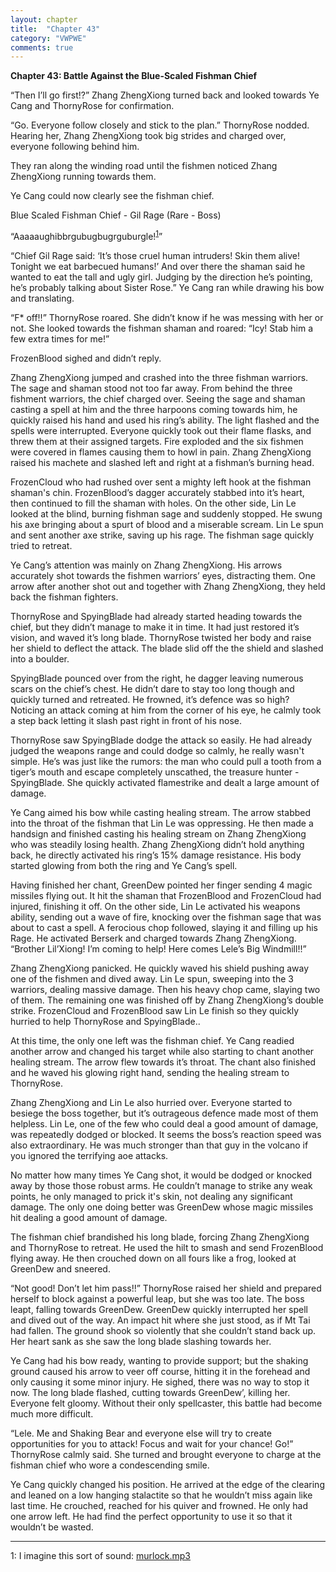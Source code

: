 ```yaml
---
layout: chapter
title:  "Chapter 43"
category: "VWPWE"
comments: true
---
```


**Chapter 43: Battle Against the Blue-Scaled Fishman Chief**
 
“Then I’ll go first!?” Zhang ZhengXiong turned back and looked towards Ye Cang and ThornyRose for confirmation.
 
“Go. Everyone follow closely and stick to the plan.” ThornyRose nodded. Hearing her, Zhang ZhengXiong took big strides and charged over, everyone following behind him.
 
They ran along the winding road until the fishmen noticed Zhang ZhengXiong running towards them.
 
Ye Cang could now clearly see the fishman chief.
 
Blue Scaled Fishman Chief - Gil Rage (Rare - Boss)
 
“Aaaaaughibbrgubugbugrguburgle!<sup>[1](#footnote1)</sup>”
 
“Chief Gil Rage said: ‘It’s those cruel human intruders! Skin them alive! Tonight we eat barbecued humans!’ And over there the shaman said he wanted to eat the tall and ugly girl. Judging by the direction he’s pointing, he’s probably talking about Sister Rose.” Ye Cang ran while drawing his bow and translating.
 
“F* off!!” ThornyRose roared. She didn’t know if he was messing with her or not. She looked towards the fishman shaman and roared: “Icy! Stab him a few extra times for me!”
 
FrozenBlood sighed and didn’t reply.
 
Zhang ZhengXiong jumped and crashed into the three fishman warriors. The sage and shaman stood not too far away. From behind the three fishment warriors, the chief charged over. Seeing the sage and shaman casting a spell at him and the three harpoons coming towards him, he quickly raised his hand and used his ring’s ability. The light flashed and the spells were interrupted. Everyone quickly took out their flame flasks, and threw them at their assigned targets. Fire exploded and the six fishmen were covered in flames causing them to howl in pain. Zhang ZhengXiong raised his machete and slashed left and right at a fishman’s burning head.
 
FrozenCloud who had rushed over sent a mighty left hook at the fishman shaman's chin. FrozenBlood’s dagger accurately stabbed into it’s heart, then continued to fill the shaman with holes. On the other side, Lin Le looked at the blind, burning fishman sage and suddenly stopped. He swung his axe bringing about a spurt of blood and a miserable scream. Lin Le spun and sent another axe strike, saving up his rage. The fishman sage quickly tried to retreat.
 
Ye Cang’s attention was mainly on Zhang ZhengXiong. His arrows accurately shot towards the fishmen warriors’ eyes, distracting them. One arrow after another shot out and together with Zhang ZhengXiong, they held back the fishman fighters.
 
ThornyRose and SpyingBlade had already started heading towards the chief, but they didn’t manage to make it in time. It had just restored it’s vision, and waved it’s long blade. ThornyRose twisted her body and raise her shield to deflect the attack. The blade slid off the the shield and slashed into a boulder.
 
SpyingBlade pounced over from the right, he dagger leaving numerous scars on the chief’s chest. He didn’t dare to stay too long though and quickly turned and retreated. He frowned, it’s defence was so high? Noticing an attack coming at him from the corner of his eye, he calmly took a step back letting it slash past right in front of his nose.
 
ThornyRose saw SpyingBlade dodge the attack so easily. He had already judged the weapons range and could dodge so calmly, he really wasn't simple. He’s was just like the rumors: the man who could pull a tooth from a tiger’s mouth and escape completely unscathed, the treasure hunter - SpyingBlade. She quickly activated flamestrike and dealt a large amount of damage.
 
Ye Cang aimed his bow while casting healing stream. The arrow stabbed into the throat of the fishman that Lin Le was oppressing. He then made a handsign and finished casting his healing stream on Zhang ZhengXiong who was steadily losing health. Zhang ZhengXiong didn’t hold anything back, he directly activated his ring’s 15% damage resistance. His body started glowing from both the ring and Ye Cang’s spell. 
 
Having finished her chant, GreenDew pointed her finger sending 4 magic missiles flying out. It hit the shaman that FrozenBlood and FrozenCloud had injured, finishing it off. On the other side, Lin Le activated his weapons ability, sending out a wave of fire, knocking over the fishman sage that was about to cast a spell. A ferocious chop followed, slaying it and filling up his Rage. He activated Berserk and charged towards Zhang ZhengXiong. “Brother Lil’Xiong! I’m coming to help! Here comes Lele’s Big Windmill!!” 
 
Zhang ZhengXiong panicked. He quickly waved his shield pushing away one of the fishmen and dived away. Lin Le spun, sweeping into the 3 warriors, dealing massive damage. Then his heavy chop came, slaying two of them. The remaining one was finished off by Zhang ZhengXiong’s double strike. FrozenCloud and FrozenBlood saw Lin Le finish so they quickly hurried to help ThornyRose and SpyingBlade..
 
At this time, the only one left was the fishman chief. Ye Cang readied another arrow and changed his target while also starting to chant another healing stream. The arrow flew towards it’s throat. The chant also finished and he waved his glowing right hand, sending the healing stream to ThornyRose.
 
Zhang ZhengXiong and Lin Le also hurried over. Everyone started to besiege the boss together, but it’s outrageous defence made most of them helpless. Lin Le, one of the few who could deal a good amount of damage, was repeatedly dodged or blocked. It seems the boss’s reaction speed was also extraordinary. He was much stronger than that guy in the volcano if you ignored the terrifying aoe attacks.
 
No matter how many times Ye Cang shot, it would be dodged or knocked away by those those robust arms. He couldn’t manage to strike any weak points, he only managed to prick it's skin, not dealing any significant damage. The only one doing better was GreenDew whose magic missiles hit dealing a good amount of damage.
 
The fishman chief brandished his long blade, forcing Zhang ZhengXiong and ThornyRose to retreat. He used the hilt to smash and send FrozenBlood flying away. He then crouched down on all fours like a frog, looked at GreenDew and sneered.
 
“Not good! Don’t let him pass!!” ThornyRose raised her shield and prepared herself to block against a powerful leap, but she was too late. The boss leapt, falling towards GreenDew. GreenDew quickly interrupted her spell and dived out of the way. An impact hit where she just stood, as if Mt Tai had fallen. The ground shook so violently that she couldn’t stand back up. Her heart sank as she saw the long blade slashing towards her.
 
Ye Cang had his bow ready, wanting to provide support; but the shaking ground caused his arrow to veer off course, hitting it in the forehead and only causing it some minor injury. He sighed, there was no way to stop it now. The long blade flashed, cutting towards GreenDew’, killing her. Everyone felt gloomy. Without their only spellcaster, this battle had become much more difficult.
 
“Lele. Me and Shaking Bear and everyone else will try to create opportunities for you to attack! Focus and wait for your chance! Go!” ThornyRose calmly said. She turned and brought everyone to charge at the fishman chief who wore a condescending smile.
 
Ye Cang quickly changed his position. He arrived at the edge of the clearing and leaned on a low hanging stalactite so that he wouldn’t miss again like last time. He crouched, reached for his quiver and frowned. He only had one arrow left. He had find the perfect opportunity to use it so that it wouldn’t be wasted.

---

<a name="footnote1">1</a>: I imagine this sort of sound: <a href="http://www.owlboy.com/wowwiki/mMurlocAggroB.mp3">murlock.mp3</a>